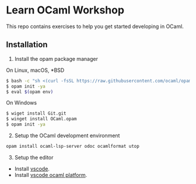 # Learn OCaml Workshop

This repo contains exercises to help you get started developing in OCaml.

## Installation

1. Install the opam package manager

On Linux, macOS, *BSD

```bash
$ bash -c "sh <(curl -fsSL https://raw.githubusercontent.com/ocaml/opam/master/shell/install.sh)"
$ opam init -ya
$ eval $(opam env)
```
On Windows

```bash
$ wiget install Git.git
$ winget install OCaml.opam
$ opam init -ya
```

2. Setup the OCaml development environment

```bash
opam install ocaml-lsp-server odoc ocamlformat utop
```

3. Setup the editor

* Install [vscode](https://code.visualstudio.com/).
* Install [vscode ocaml platform](https://marketplace.visualstudio.com/items?itemName=ocamllabs.ocaml-platform).
